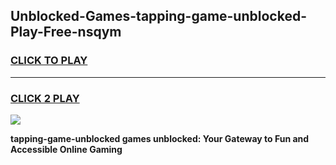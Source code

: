 
## Unblocked-Games-tapping-game-unblocked-Play-Free-nsqym
<h3>
<a href="https://premium76.site?title=tapping-game-unblocked&ref=18A">CLICK TO PLAY</a></h3>
<hr>

<h3>
<a href="https://premium76.site?title=tapping-game-unblocked&ref=18A">CLICK 2 PLAY</a>
  
</h3>

<a href="https://premium76.site?title=tapping-game-unblocked&ref=18A"><img src="https://clearcache.store/games.png"></a>


**tapping-game-unblocked games unblocked: Your Gateway to Fun and Accessible Online Gaming**
